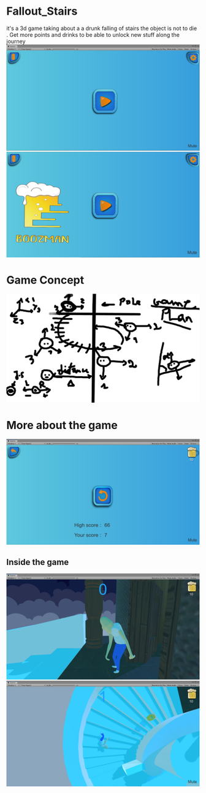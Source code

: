 # Fallout_Stairs
it's a 3d game taking about a a drunk falling of stairs  the object is not to die .
Get more points and drinks to be able to unlock new stuff along the journey 
![main menu](https://github.com/Thunderkilll/Fallout_Stairs/blob/master/FallStares/Art/Textures/fallingStairs.png)  
![main menu](https://github.com/Thunderkilll/Fallout_Stairs/blob/master/FallStares/Art/Textures/capture/startMenuWithLog.png) 


# Game Concept

![game concept](https://github.com/Thunderkilll/Fallout_Stairs/blob/master/FallStares/Art/Textures/gameConcept.png) 

# More about the game

![game over ui](https://github.com/Thunderkilll/Fallout_Stairs/blob/master/FallStares/Art/Textures/2019-08-31_14-20-13.png) 

## Inside the game
![inside1](https://github.com/Thunderkilll/Fallout_Stairs/blob/master/FallStares/Art/Textures/2019-08-31_14-20-30.png) 
![inside2](https://github.com/Thunderkilll/Fallout_Stairs/blob/master/FallStares/Art/Textures/2019-08-31_14-21-02.png) 

 
